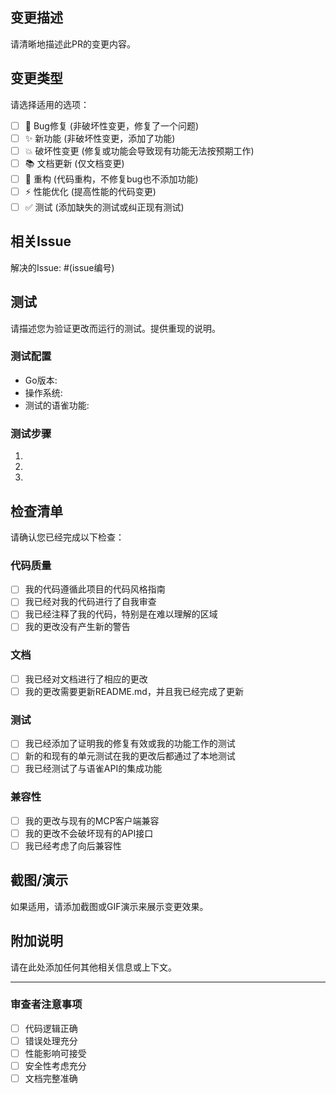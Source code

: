 ## 变更描述
请清晰地描述此PR的变更内容。

## 变更类型
请选择适用的选项：
- [ ] 🐛 Bug修复 (非破坏性变更，修复了一个问题)
- [ ] ✨ 新功能 (非破坏性变更，添加了功能)
- [ ] 💥 破坏性变更 (修复或功能会导致现有功能无法按预期工作)
- [ ] 📚 文档更新 (仅文档变更)
- [ ] 🔧 重构 (代码重构，不修复bug也不添加功能)
- [ ] ⚡ 性能优化 (提高性能的代码变更)
- [ ] ✅ 测试 (添加缺失的测试或纠正现有测试)

## 相关Issue
解决的Issue: #(issue编号)

## 测试
请描述您为验证更改而运行的测试。提供重现的说明。

### 测试配置
- Go版本:
- 操作系统:
- 测试的语雀功能:

### 测试步骤
1. 
2. 
3. 

## 检查清单
请确认您已经完成以下检查：

### 代码质量
- [ ] 我的代码遵循此项目的代码风格指南
- [ ] 我已经对我的代码进行了自我审查
- [ ] 我已经注释了我的代码，特别是在难以理解的区域
- [ ] 我的更改没有产生新的警告

### 文档
- [ ] 我已经对文档进行了相应的更改
- [ ] 我的更改需要更新README.md，并且我已经完成了更新

### 测试
- [ ] 我已经添加了证明我的修复有效或我的功能工作的测试
- [ ] 新的和现有的单元测试在我的更改后都通过了本地测试
- [ ] 我已经测试了与语雀API的集成功能

### 兼容性
- [ ] 我的更改与现有的MCP客户端兼容
- [ ] 我的更改不会破坏现有的API接口
- [ ] 我已经考虑了向后兼容性

## 截图/演示
如果适用，请添加截图或GIF演示来展示变更效果。

## 附加说明
请在此处添加任何其他相关信息或上下文。

---

### 审查者注意事项
- [ ] 代码逻辑正确
- [ ] 错误处理充分
- [ ] 性能影响可接受
- [ ] 安全性考虑充分
- [ ] 文档完整准确